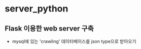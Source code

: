 # server_python

## Flask 이용한 web server 구축

- mysql에 있는 'crawling' 데이터베이스를 json type으로 받아오기




<!--stackedit_data:
eyJoaXN0b3J5IjpbLTk5MTQ5MDQ2XX0=
-->